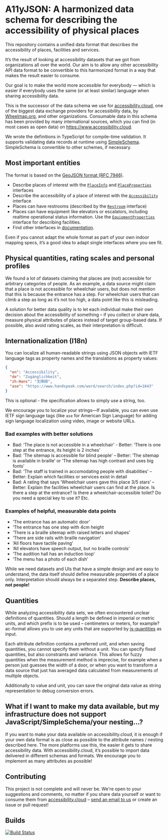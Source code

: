 # A11yJSON: A harmonized data schema for describing the accessibility of physical places

This repository contains a unified data format that describes the accessibility of places, facilities and services.

It’s the result of looking at accessibility datasets that we got from organizations all over the world. Our aim is to allow any other accessibility API data format to be convertible to this harmonized format in a way that makes the result easier to consume.

Our goal is to make the world more accessible for everybody — which is easier if everybody uses the same (or at least similar) language when sharing accessibility data.

This is the successor of the data schema we use for [accessibility.cloud](https://www.accessibility.cloud), one of the biggest data exchange providers for accessibility data, by [Wheelmap.org](https://wheelmap.org), and other organizations. Consumable data in this schema has been provided by many international sources, which you can find (in most cases as open data) on https://www.accessibility.cloud.

We wrote the definitions in TypeScript for compile-time validation. It supports validating data records at runtime using [SimpleSchema](https://github.com/aldeed/simple-schema-js). SimpleSchema is convertible to other schemes, if necessary.

## Most important entities

The format is based on the [GeoJSON format (RFC 7946)](https://tools.ietf.org/html/rfc7946).

- Describe places of interest with the [`PlaceInfo`](./src/place-info.ts) and [`PlaceProperties`](https://sozialhelden.github.io/ac-format/interfaces/_placeproperties_.placeproperties.html) interfaces
- Describe the accessibility of a place of interest with the [`Accessibility`](https://sozialhelden.github.io/ac-format/interfaces/_accessibility_.accessibility.html) interface
- Places can have restrooms (described by the [`Restroom`](https://sozialhelden.github.io/ac-format/interfaces/_restroom_.restroom.html) interface)
- Places can have equipment like elevators or escalators, including realtime operational status information. Use the [`EquipmentProperties`](https://sozialhelden.github.io/ac-format/interfaces/_equipmentproperties_.equipmentproperties.html) interface for describing facilities.
- Find other interfaces in [documentation](https://sozialhelden.github.io/ac-format/globals.html).

Even if you cannot adapt the whole format as part of your own indoor mapping specs, it’s a good idea to adapt single interfaces where you see fit.

## Physical quantities, rating scales and personal profiles

We found a lot of datasets claiming that places are (not) accessible for arbitrary categories of people. As an example, a data source might claim that a place is not accessible for wheelchair users, but does not mention that this is because the entrance has a step. For wheelchair users that can climb a step as long as it’s not too high, a data point like this is misleading.

A solution for better data quality is to let each individual make their own decision about the accessibility of something – if you collect or share data, measure physical attributes of places instead of target group-based data. If possible, also avoid rating scales, as their interpretation is difficult.

## Internationalization (I18n)

You can localize all human-readable strings using JSON objects with IETF language tags as property names and the translations as property values:

```json
{
  "en": "Accessibility",
  "de": "Zugänglichkeit",
  "zh-Hans": "无障碍",
  "ase": "https://www.handspeak.com/word/search/index.php?id=1643"
}
```

This is optional - the specification allows to simply use a string, too.

We encourage you to localize your strings—If available, you can even use IETF sign language tags (like `ase` for American Sign Language) for adding sign language localization using video, image or website URLs.

### Bad examples with better solutions

- Bad: ‘The place is not accessible in a wheelchair’ - Better: ‘There is one step at the entrance, its height is 2 inches’
- Bad: ‘The sitemap is accessible for blind people’ – Better: ‘The sitemap is available in braille’ or ‘The sitemap has high contrast and uses big fonts’
- Bad: ‘The staff is trained in accomodating people with disabilities’ – Better: Explain which facilities or services exist in detail
- Bad: A rating that says ‘Wheelchair users gave this place 3/5 stars’ – Better: Explain the facilities wheelchair users can find at the place. Is there a step at the entrance? Is there a wheelchair-accessible toilet? Do you need a special key to use it? Etc.

### Examples of helpful, measurable data points

- ‘The entrance has an automatic door’
- ‘The entrance has one step with 4cm height
- ‘There is a braille sitemap with raised letters and shapes’
- ‘There are side rails with braille navigation’
- ‘All floors have tactile paving’
- ‘All elevators have speech output, but no braille controls’
- ‘The audition hall has an induction loop’
- ‘The menu has a photo of each dish’

While we need datasets and UIs that have a simple design and are easy to understand, the data itself should define measurable properties of a place only. Interpretation should always be a separated step. **Describe places, not people!**

## Quantities

While analyzing accessibility data sets, we often encountered unclear definitions of quantities. Should a length be defined in imperial or metric units, and which prefix is to be used – centimeters or meters, for example? ac-format allows you to use any units that are supported by [js-quantities](https://github.com/gentooboontoo/js-quantities) as input.

Each attribute definition contains a preferred unit, and when saving quantities, you cannot specify them without a unit. You can specify fixed quantities, but also constraints and variance. This allows for fuzzy quantities when the measurement method is imprecise, for example when a person just guesses the width of a door, or when you want to transform a data source that just has averaged data calculated from measurements of multiple objects.

Additionally to value and unit, you can save the original data value as string representation to debug conversion errors.

## What if I want to make my data available, but my infrastructure does not support JavaScript/SimpleSchema/your nesting…?

If you want to make your data available on accessibility.cloud, it is enough if your own data format is as close as possible to the attribute names / nesting described here. The more platforms use this, the easier it gets to share accessibility data. With accessibility.cloud, it’s possible to import data delivered in different schemas and formats. We encourage you to implement as many attributes as possible!

## Contributing

This project is not complete and will never be. We're open to your suggestions and comments, no matter if you share data yourself or want to consume them from [accessibility.cloud](https://www.accessibility.cloud) – [send an email to us](support@accessibility.cloud) or create an issue or pull request!

## Builds

[![Build Status](https://travis-ci.org/sozialhelden/ac-format.svg?branch=master)](https://travis-ci.org/sozialhelden/ac-format)
